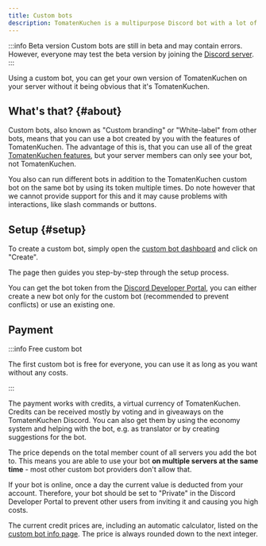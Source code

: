 ```yaml
---
title: Custom bots
description: TomatenKuchen is a multipurpose Discord bot with a lot of features. Explaining the free custom bot feature of the multipurpose bot.
---
```


:::info Beta version
Custom bots are still in beta and may contain errors.
However, everyone may test the beta version by joining the [Discord server](https://tomatenkuchen.com/discord).
:::

Using a custom bot, you can get your own version of TomatenKuchen on your server without it being obvious that it's TomatenKuchen.

## What's that? {#about}

Custom bots, also known as "Custom branding" or "White-label" from other bots, means that you can use a bot created by you with the features of TomatenKuchen.
The advantage of this is, that you can use all of the great [TomatenKuchen features](/features), but your server members can only see your bot, not TomatenKuchen.

You also can run different bots in addition to the TomatenKuchen custom bot on the same bot by using its token multiple times.
Do note however that we cannot provide support for this and it may cause problems with interactions, like slash commands or buttons.

## Setup {#setup}

To create a custom bot, simply open the [custom bot dashboard](https://tomatenkuchen.com/dashboard/custom) and click on "Create".

The page then guides you step-by-step through the setup process.

You can get the bot token from the [Discord Developer Portal](https://discord.com/developers/applications), you can either create a new bot only for the custom bot (recommended to prevent conflicts) or use an existing one.

## Payment

:::info Free custom bot

The first custom bot is free for everyone, you can use it as long as you want without any costs.

:::

The payment works with credits, a virtual currency of TomatenKuchen. Credits can be received mostly by voting and in giveaways on the TomatenKuchen Discord.
You can also get them by using the economy system and helping with the bot, e.g. as translator or by creating suggestions for the bot.

The price depends on the total member count of all servers you add the bot to. This means you are able to use your bot **on multiple servers at the same time** - most other custom bot providers don't allow that.

If your bot is online, once a day the current value is deducted from your account. Therefore, your bot should be set to "Private" in the Discord Developer Portal to prevent other users from inviting it and causing you high costs.

The current credit prices are, including an automatic calculator, listed on the [custom bot info page](https://tomatenkuchen.com/custom).
The price is always rounded down to the next integer.
